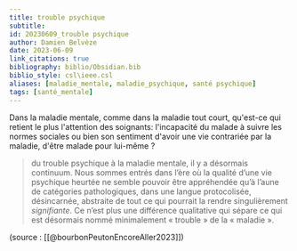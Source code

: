 ```yaml
---
title: trouble psychique
subtitle:
id: 20230609_trouble psychique
author: Damien Belvèze
date: 2023-06-09
link_citations: true
bibliography: biblio/Obsidian.bib
biblio_style: csl\ieee.csl
aliases: [maladie_mentale, maladie_psychique, santé psychique]
tags: [santé_mentale]
---
```


Dans la maladie mentale, comme dans la maladie tout court, qu'est-ce qui retient le plus l'attention des soignants: l'incapacité du malade à suivre les normes sociales ou bien son sentiment d'avoir une vie contrariée par la maladie, d'être malade pour lui-même ? 

> du trouble psychique à la maladie mentale, il y a désormais continuum. Nous sommes entrés dans l’ère où la qualité d’une vie psychique heurtée ne semble pouvoir être appréhendée qu’à l’aune de catégories pathologiques, dans une langue protocolisée, désincarnée, abstraite de tout ce qui pourrait la rendre singulièrement _signifiante_. Ce n’est plus une différence qualitative qui sépare ce qui est désormais nommé minimalement « trouble » de la « maladie ».

(source : [[@bourbonPeutonEncoreAller2023]])





